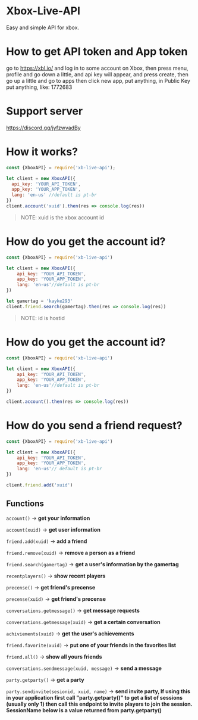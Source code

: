 # Xbox-Live-API
Easy and simple API for xbox.

# How to get API token and App token 

go to https://xbl.io/ and log in to some account on Xbox, then press menu, profile and go down a little, and api key will appear, and press create, then go up a little and go to apps then click new app, put anything, in Public Key put anything, like: 1772683 

# Support server

https://discord.gg/jyfzwvadBy

# How it works? 

```js
const {XboxAPI} = require('xb-live-api');

let client = new XboxAPI({
  api_key: 'YOUR_API_TOKEN',
  app_key: 'YOUR_APP_TOKEN',
  lang: 'en-us' //default is pt-br
})
client.account('xuid').then(res => console.log(res))
```
> NOTE: xuid is the xbox account id

# How do you get the account id?

```js
const {XboxAPI} = require('xb-live-api')

let client = new XboxAPI({
	api_key: 'YOUR_API_TOKEN',
	app_key: 'YOUR_APP_TOKEN',
	lang: 'en-us'//default is pt-br
})

let gamertag = 'kayke293'
client.friend.search(gamertag).then(res => console.log(res))
```
> NOTE: id is hostid 

# How do you get the account id?

```js
const {XboxAPI} = require('xb-live-api')

let client = new XboxAPI({
	api_key: 'YOUR_API_TOKEN',
	app_key: 'YOUR_APP_TOKEN',
	lang: 'en-us'//default is pt-br
})

client.account().then(res => console.log(res))
```
# How do you send a friend request? 

```js
const {XboxAPI} = require('xb-live-api')

let client = new XboxAPI({
	api_key: 'YOUR_API_TOKEN',
	app_key: 'YOUR_APP_TOKEN',
	lang: 'en-us'// default is pt-br
})

client.friend.add('xuid')
```

## Functions

`account()` -> **get your information**

`account(xuid)` -> **get user information**

`friend.add(xuid)` -> **add a friend**

`friend.remove(xuid)` -> **remove a person as a friend**

`friend.search(gamertag)` -> **get a user's information by the gamertag**

`recentplayers()` -> **show recent players**

`precense()` -> **get friend's precense**

`precense(xuid)` -> **get friend's precense**

`conversations.getmessage()` -> **get message requests**

`conversations.getmessage(xuid)` -> **get a certain conversation**

`achiviements(xuid)` -> **get the user's achievements**

`friend.favorite(xuid)` -> **put one of your friends in the favorites list**

`friend.all()` -> **show all yours friends**

`conversations.sendmessage(xuid, message)` -> **send a message**

`party.getparty()` -> **get a party**

`party.sendinvite(sesionid, xuid, name)` -> **send invite party, If using this in your application first call "party.getparty()" to get a list of sessions (usually only 1) then call this endpoint to invite players to join the session. SessionName below is a value returned from party.getparty()**